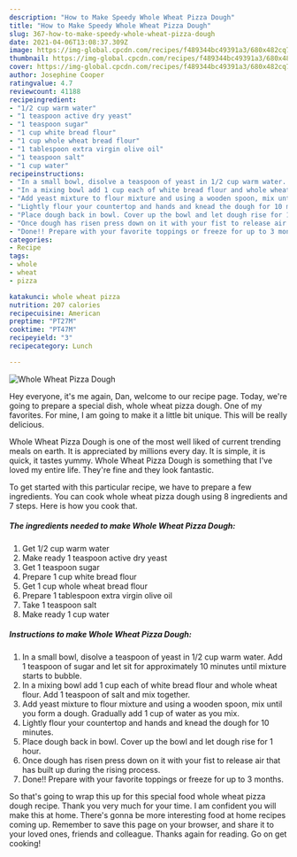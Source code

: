 ```yaml
---
description: "How to Make Speedy Whole Wheat Pizza Dough"
title: "How to Make Speedy Whole Wheat Pizza Dough"
slug: 367-how-to-make-speedy-whole-wheat-pizza-dough
date: 2021-04-06T13:08:37.309Z
image: https://img-global.cpcdn.com/recipes/f489344bc49391a3/680x482cq70/whole-wheat-pizza-dough-recipe-main-photo.jpg
thumbnail: https://img-global.cpcdn.com/recipes/f489344bc49391a3/680x482cq70/whole-wheat-pizza-dough-recipe-main-photo.jpg
cover: https://img-global.cpcdn.com/recipes/f489344bc49391a3/680x482cq70/whole-wheat-pizza-dough-recipe-main-photo.jpg
author: Josephine Cooper
ratingvalue: 4.7
reviewcount: 41188
recipeingredient:
- "1/2 cup warm water"
- "1 teaspoon active dry yeast"
- "1 teaspoon sugar"
- "1 cup white bread flour"
- "1 cup whole wheat bread flour"
- "1 tablespoon extra virgin olive oil"
- "1 teaspoon salt"
- "1 cup water"
recipeinstructions:
- "In a small bowl, disolve a teaspoon of yeast in 1/2 cup warm water. Add 1 teaspoon of sugar and let sit for approximately 10 minutes until mixture starts to bubble."
- "In a mixing bowl add 1 cup each of white bread flour and whole wheat flour. Add 1 teaspoon of salt and mix together."
- "Add yeast mixture to flour mixture and using a wooden spoon, mix until you form a dough. Gradually add 1 cup of water as you mix."
- "Lightly flour your countertop and hands and knead the dough for 10 minutes."
- "Place dough back in bowl. Cover up the bowl and let dough rise for 1 hour."
- "Once dough has risen press down on it with your fist to release air that has built up during the rising process."
- "Done!! Prepare with your favorite toppings or freeze for up to 3 months."
categories:
- Recipe
tags:
- whole
- wheat
- pizza

katakunci: whole wheat pizza 
nutrition: 207 calories
recipecuisine: American
preptime: "PT27M"
cooktime: "PT47M"
recipeyield: "3"
recipecategory: Lunch

---
```



![Whole Wheat Pizza Dough](https://img-global.cpcdn.com/recipes/f489344bc49391a3/680x482cq70/whole-wheat-pizza-dough-recipe-main-photo.jpg)

Hey everyone, it's me again, Dan, welcome to our recipe page. Today, we're going to prepare a special dish, whole wheat pizza dough. One of my favorites. For mine, I am going to make it a little bit unique. This will be really delicious.



Whole Wheat Pizza Dough is one of the most well liked of current trending meals on earth. It is appreciated by millions every day. It is simple, it is quick, it tastes yummy. Whole Wheat Pizza Dough is something that I've loved my entire life. They're fine and they look fantastic.


To get started with this particular recipe, we have to prepare a few ingredients. You can cook whole wheat pizza dough using 8 ingredients and 7 steps. Here is how you cook that.

<!--inarticleads1-->

##### The ingredients needed to make Whole Wheat Pizza Dough:

1. Get 1/2 cup warm water
1. Make ready 1 teaspoon active dry yeast
1. Get 1 teaspoon sugar
1. Prepare 1 cup white bread flour
1. Get 1 cup whole wheat bread flour
1. Prepare 1 tablespoon extra virgin olive oil
1. Take 1 teaspoon salt
1. Make ready 1 cup water




<!--inarticleads2-->

##### Instructions to make Whole Wheat Pizza Dough:

1. In a small bowl, disolve a teaspoon of yeast in 1/2 cup warm water. Add 1 teaspoon of sugar and let sit for approximately 10 minutes until mixture starts to bubble.
1. In a mixing bowl add 1 cup each of white bread flour and whole wheat flour. Add 1 teaspoon of salt and mix together.
1. Add yeast mixture to flour mixture and using a wooden spoon, mix until you form a dough. Gradually add 1 cup of water as you mix.
1. Lightly flour your countertop and hands and knead the dough for 10 minutes.
1. Place dough back in bowl. Cover up the bowl and let dough rise for 1 hour.
1. Once dough has risen press down on it with your fist to release air that has built up during the rising process.
1. Done!! Prepare with your favorite toppings or freeze for up to 3 months.




So that's going to wrap this up for this special food whole wheat pizza dough recipe. Thank you very much for your time. I am confident you will make this at home. There's gonna be more interesting food at home recipes coming up. Remember to save this page on your browser, and share it to your loved ones, friends and colleague. Thanks again for reading. Go on get cooking!
